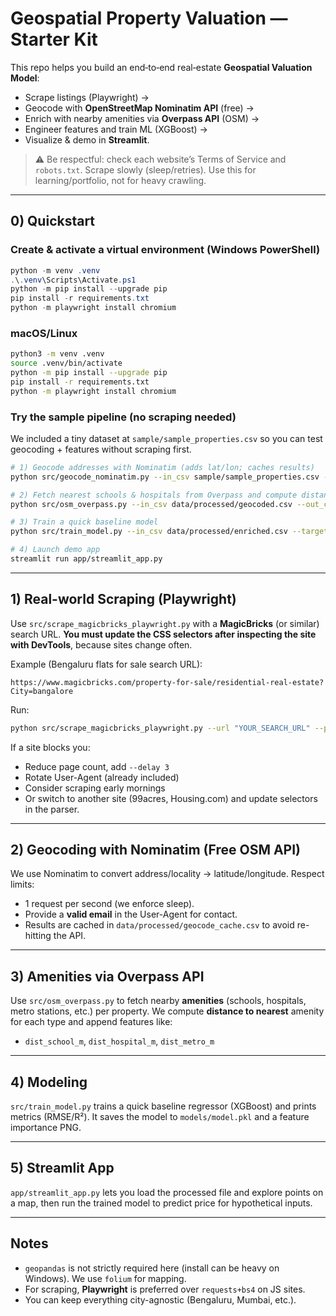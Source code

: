# Geospatial Property Valuation — Starter Kit

This repo helps you build an end‑to‑end real‑estate **Geospatial Valuation Model**:
- Scrape listings (Playwright) →
- Geocode with **OpenStreetMap Nominatim API** (free) →
- Enrich with nearby amenities via **Overpass API** (OSM) →
- Engineer features and train ML (XGBoost) →
- Visualize & demo in **Streamlit**.

> ⚠️ Be respectful: check each website’s Terms of Service and `robots.txt`. Scrape slowly (sleep/retries). Use this for learning/portfolio, not for heavy crawling.

---

## 0) Quickstart

### Create & activate a virtual environment (Windows PowerShell)
```powershell
python -m venv .venv
.\.venv\Scripts\Activate.ps1
python -m pip install --upgrade pip
pip install -r requirements.txt
python -m playwright install chromium
```

### macOS/Linux
```bash
python3 -m venv .venv
source .venv/bin/activate
python -m pip install --upgrade pip
pip install -r requirements.txt
python -m playwright install chromium
```

### Try the sample pipeline (no scraping needed)
We included a tiny dataset at `sample/sample_properties.csv` so you can test geocoding + features without scraping first.

```bash
# 1) Geocode addresses with Nominatim (adds lat/lon; caches results)
python src/geocode_nominatim.py --in_csv sample/sample_properties.csv --out_csv data/processed/geocoded.csv --email YOUR_EMAIL@example.com

# 2) Fetch nearest schools & hospitals from Overpass and compute distances
python src/osm_overpass.py --in_csv data/processed/geocoded.csv --out_csv data/processed/enriched.csv --amenities school hospital

# 3) Train a quick baseline model
python src/train_model.py --in_csv data/processed/enriched.csv --target_col price_lakh

# 4) Launch demo app
streamlit run app/streamlit_app.py
```

---

## 1) Real-world Scraping (Playwright)

Use `src/scrape_magicbricks_playwright.py` with a **MagicBricks** (or similar) search URL.
**You must update the CSS selectors after inspecting the site with DevTools**, because sites change often.

Example (Bengaluru flats for sale search URL):
```
https://www.magicbricks.com/property-for-sale/residential-real-estate?City=bangalore
```

Run:
```bash
python src/scrape_magicbricks_playwright.py --url "YOUR_SEARCH_URL" --pages 3 --out_csv data/raw/listings_raw.csv
```

If a site blocks you:
- Reduce page count, add `--delay 3`
- Rotate User-Agent (already included)
- Consider scraping early mornings
- Or switch to another site (99acres, Housing.com) and update selectors in the parser.

---

## 2) Geocoding with Nominatim (Free OSM API)

We use Nominatim to convert address/locality → latitude/longitude. Respect limits:
- 1 request per second (we enforce sleep).
- Provide a **valid email** in the User-Agent for contact.
- Results are cached in `data/processed/geocode_cache.csv` to avoid re-hitting the API.

---

## 3) Amenities via Overpass API

Use `src/osm_overpass.py` to fetch nearby **amenities** (schools, hospitals, metro stations, etc.) per property.
We compute **distance to nearest** amenity for each type and append features like:
- `dist_school_m`, `dist_hospital_m`, `dist_metro_m`

---

## 4) Modeling

`src/train_model.py` trains a quick baseline regressor (XGBoost) and prints metrics (RMSE/R²). It saves the model to `models/model.pkl` and a feature importance PNG.

---

## 5) Streamlit App

`app/streamlit_app.py` lets you load the processed file and explore points on a map, then run the trained model to predict price for hypothetical inputs.

---

## Notes
- `geopandas` is not strictly required here (install can be heavy on Windows). We use `folium` for mapping.
- For scraping, **Playwright** is preferred over `requests+bs4` on JS sites.
- You can keep everything city-agnostic (Bengaluru, Mumbai, etc.).
